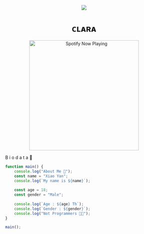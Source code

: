 <!DOCTYPE html>
 <body>
<div class="info">
<p align ="center">
 <img src= "https://files.catbox.moe/h73x0c.jpg" witdh = "100px"></img>
</p>
  <h1 align="center">ᴄʟᴀʀᴀ</h1>


<p align="center">
  <a href="https://open.spotify.com/track/3be9ACTxtcL6Zm4vJRUiPG?si=NzGQdwWnRYCnteVz3D31mA_g&utm_source=copy-link&context=spotify%3Aplaylist%3A37i9dQZF1EIVoBTSiHHsdx&dl_branch=1" target="_blank"><img src="https://now-playing-on-spotify.vercel.app/api/spotify" alt="Spotify Now Playing" width="350"/></a>
</p>

 B i o d a t a 🎨
```javascript
function main() {
    console.log("About Me 🐾");
    const name = "Xiao Yan";
    console.log(`My name is ${name}`);
    
    const age = 18;
    const gender = "Male";
    
    console.log(`Age : ${age} Th`);
    console.log(`Gender : ${gender}`);
    console.log("Not Programmers 👨‍💻");
}

main();
